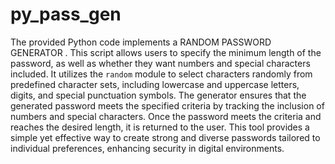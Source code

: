 # py_pass_gen

The provided Python code implements a RANDOM PASSWORD GENERATOR . This script allows users to specify the minimum length of the password, as well as whether they want numbers and special characters included. It utilizes the `random` module to select characters randomly from predefined character sets, including lowercase and uppercase letters, digits, and special punctuation symbols. The generator ensures that the generated password meets the specified criteria by tracking the inclusion of numbers and special characters. Once the password meets the criteria and reaches the desired length, it is returned to the user. This tool provides a simple yet effective way to create strong and diverse passwords tailored to individual preferences, enhancing security in digital environments.
